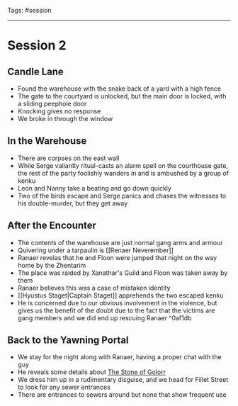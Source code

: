 Tags: #session

---

# Session 2

## Candle Lane

- Found the warehouse with the snake back of a yard with a high fence
- The gate to the courtyard is unlocked, but the main door is locked, with a sliding peephole door
- Knocking gives no response
- We broke in through the window

## In the Warehouse

- There are corpses on the east wall
- While Serge valiantly ritual-casts an alarm spell on the courthouse gate, the rest of the party foolishly wanders in and is ambushed by a group of kenku
- Leon and Nanny take a beating and go down quickly
- Two of the birds escape and Serge panics and chases the witnesses to his double-murder, but they get away

## After the Encounter

- The contents of the warehouse are just normal gang arms and armour
- Quivering under a tarpaulin is [[Renaer Neverember]]
- Ranaer revelas that he and Floon were jumped that night on the way home by the Zhentarim
- The place was raided by Xanathar's Guild and Floon was taken away by them
- Ranaer believes this was a case of mistaken identity
- [[Hyustus Staget|Captain Staget]] apprehends the two escaped kenku
- He is concerned due to our obvious involvement in the violence, but gives us the benefit of the doubt due to the fact that the victims are gang members and we did end up rescuing Ranaer ^0af1db

## Back to the Yawning Portal

- We stay for the night along with Ranaer, having a proper chat with the guy
- He reveals some details about [The Stone of Golorr](../Waterdeep/The%20Stone%20of%20Golorr.md)
- We dress him up in a rudimentary disguise, and we head for Fillet Street to look for any sewer entrances
- There are entrances to sewers around but none that show frequent use
